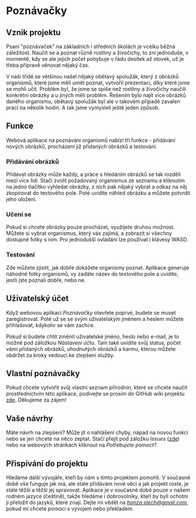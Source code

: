 # Poznávačky
## Vznik projektu

Psaní "poznávaček" na základních i středních školách je vcelku běžná záležitost. Naučit se a poznat různé rostliny a živočichy, to zní jednoduše, v momentě, kdy se ale jejich počet pohybuje v řádu desítek až stovek, už je třeba přípravě věnovat nějaký čas. 

V naší třídě se většinou našel nějaký obětavý spolužák, který z obrázků organismů, které jsme měli umět poznat, vytvořil prezentaci, díky které jsme se mohli učit. Problém byl, že jsme se spíše než rostliny a živočichy naučili konkrétní obrázky a u jiných měli problém. Řešením bylo najít více obrázků daného organismu, obětavý spolužák byl ale v takovém případě zavalen prací na několik hodin. A tak jsme vymysleli ještě jeden způsob.

## Funkce

Webová aplikace na poznávání organismů nabízí tři funkce - přidávání nových obrázků, procházení již přidaných obrázků a testování.

### Přidávání obrázků

Přidávat obrázky může každý, a práce s hledáním obrázků se tak rozdělí mezi více lidí. Stačí zvolit požadovaný organismus ze seznamu a kliknutím na jedno tlačítko vyhledat obrázky, z nich pak nějaký vybrat a odkaz na něj zkopírovat do textového pole. Poté uvidíte náhled obrázku a můžete potvrdit jeho uložení.

### Učení se

Pokud si chcete obrázky pouze procházet, využijete druhou možnost. Můžete si vybrat organismus, který vás zajímá, a zobrazit si všechny dostupné fotky s ním. Pro jednodušší ovládání lze používat i klávesy WASD.

### Testování

Zde můžete zjistit, jak dobře dokážete organismy poznat. Aplikace generuje náhodné fotky organismů, vy zadáte název do textového pole a uvidíte, jestli jste poznali dobře, nebo ne.

## Uživatelský účet

Když webovou aplikaci *Poznávačky* otevřete poprvé, budete se muset zaregistrovat. Poté už se se svým uživatelským jménem a heslem můžete přihlašovat, kdykoliv se vám zachce. 

Pokud si budete chtít změnit uživatelské jméno, heslo nebo e-mail, je to možné pod záložkou *Nástavení účtu*. Tam také uvidíte svůj status, počet vámi přidaných obrázků, uhodnutých obrázků a karmu, kterou můžete obdržet za kroky vedoucí ke zlepšení služby.

## Vlastní poznávačky
Pokud chcete vytvořit svůj vlastní seznam přírodnin, které se chcete naučit prostřednictvím této aplikace, podívejte se prosím do GitHub wiki projektu [zde](https://github.com/HonzaSTECH/Poznavacky/wiki/Vyu%C5%BE%C3%ADv%C3%A1n%C3%AD-slu%C5%BEby). Děkujeme za zájem!

## Vaše návrhy

Máte návrh na zlepšení? Může jít o nahlášení chyby, nápad na novou funkci nebo se jen chcete na něco zeptat. Stačí přejít pod záložku *Issues* ([zde](https://github.com/HonzaSTECH/Poznavacky/issues/new/choose)) nebo na webových stránkách kliknout na *Potřebujete pomoct?*.

## Přispívání do projektu
Hledáme další vývojáře, kteří by nám s tímto projektem pomohli. V současné době vše funguje jak má, ale stále přidávám nové věci a jak projekt roste, je stále těžší a těžší jej spravovat. Aplikace je v současné době pouze v našem rodném jazyce (češtině), takže hledáme i dobrovolníky, kteří by byli ochotni ji přeložit do jazyků, které znají. Dejte mi vědět na [*honza.stech@gmail.com*](mailto:honza.stech@gmail.com), pokud mi chcete pomoci s vývojem nebo překladem.